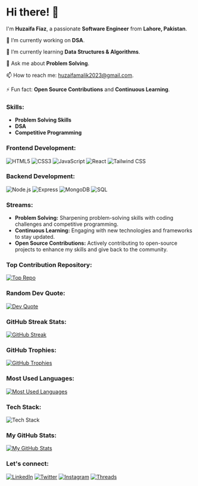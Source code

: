 # Hi there! 👋

I'm **Huzaifa Fiaz**, a passionate **Software Engineer** from **Lahore, Pakistan**.

🔭 I’m currently working on **DSA**.

🌱 I’m currently learning **Data Structures & Algorithms**.

💬 Ask me about **Problem Solving**.

📫 How to reach me: [huzaifamalik2023@gmail.com](mailto:huzaifamalik2023@gmail.com).

⚡ Fun fact: **Open Source Contributions** and **Continuous Learning**.

### Skills:

- **Problem Solving Skills**
- **DSA**
- **Competitive Programming**

### Frontend Development:

![HTML5](https://img.shields.io/badge/HTML5-E34F26?style=flat-square&logo=html5&logoColor=white)
![CSS3](https://img.shields.io/badge/CSS3-1572B6?style=flat-square&logo=css3&logoColor=white)
![JavaScript](https://img.shields.io/badge/JavaScript-F7DF1C?style=flat-square&logo=javascript&logoColor=black)
![React](https://img.shields.io/badge/React-61DAFB?style=flat-square&logo=react&logoColor=black)
![Tailwind CSS](https://img.shields.io/badge/Tailwind%20CSS-06B6D4?style=flat-square&logo=tailwindcss&logoColor=white)

### Backend Development:

![Node.js](https://img.shields.io/badge/Node.js-339933?style=flat-square&logo=nodedotjs&logoColor=white)
![Express](https://img.shields.io/badge/Express.js-000000?style=flat-square&logo=express&logoColor=white)
![MongoDB](https://img.shields.io/badge/MongoDB-47A248?style=flat-square&logo=mongodb&logoColor=white)
![SQL](https://img.shields.io/badge/SQL-003B57?style=flat-square&logo=sqlite&logoColor=white)

### Streams:

- **Problem Solving:** Sharpening problem-solving skills with coding challenges and competitive programming.
- **Continuous Learning:** Engaging with new technologies and frameworks to stay updated.
- **Open Source Contributions:** Actively contributing to open-source projects to enhance my skills and give back to the community.

### Top Contribution Repository:

[![Top Repo](https://github-readme-stats.vercel.app/api/pin/?username=huzaifaawan699&repo=your-repo-name&theme=radical)](https://github.com/huzaifaawan699/your-repo-name)

### Random Dev Quote:

[![Dev Quote](https://quotes-github-readme.vercel.app/api?type=horizontal&theme=radical)](https://github.com/quotes-github-readme)

### GitHub Streak Stats:

[![GitHub Streak](https://github-readme-streak-stats.herokuapp.com/?user=huzaifaawan699&theme=radical)](https://github.com/huzaifaawan699)

### GitHub Trophies:

[![GitHub Trophies](https://github-profile-trophy.vercel.app/?username=huzaifaawan699&theme=radical&row=1&column=4)](https://github.com/ryo-ma/github-profile-trophy)

### Most Used Languages:

[![Most Used Languages](https://github-readme-stats.vercel.app/api/top-langs/?username=huzaifaawan699&layout=compact&theme=radical)](https://github.com/huzaifaawan699)

### Tech Stack:

![Tech Stack](https://skillicons.dev/icons?i=html,css,js,react,nodejs,express,mongodb,sql,tailwind)

### My GitHub Stats:

[![My GitHub Stats](https://github-readme-stats.vercel.app/api?username=huzaifaawan699&show_icons=true&hide=contribs,prs&theme=radical)](https://github.com/HuzaifaFiaz)

### Let's connect:

[![LinkedIn](https://img.shields.io/badge/LinkedIn-Huzaifa%20Fiaz-blue?style=flat-square&logo=Linkedin&logoColor=white)](https://www.linkedin.com/in/huzaifa-fiaz-59a42a252/)
[![Twitter](https://img.shields.io/badge/Twitter-Huzaifa%20Fiaz-blue?style=flat-square&logo=Twitter&logoColor=white)](https://twitter.com/Huzaifaawan2023?t=GDLSsViSE2k4Vu6EP-ks0g&s=08)
[![Instagram](https://img.shields.io/badge/Instagram-Huzaifa%20Fiaz-red?style=flat-square&logo=Instagram&logoColor=white)](https://www.instagram.com/huzaifaawan699?igshid=NGVhN2U2NjQ0Yg==)
[![Threads](https://img.shields.io/badge/Threads-Huzaifa%20Fiaz-blue?style=flat-square&logo=Threads&logoColor=white)](https://www.threads.net/@huzaifaawan699)
